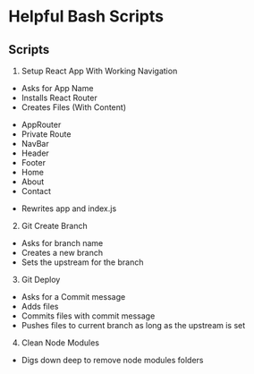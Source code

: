 # Helpful Bash Scripts


## Scripts
1. Setup React App With Working Navigation
- Asks for App Name
- Installs React Router
- Creates Files (With Content)
 * AppRouter
 * Private Route
 * NavBar
 * Header
 * Footer
 * Home
 * About
 * Contact
- Rewrites app and index.js
2. Git Create Branch
- Asks for branch name
- Creates a new branch
- Sets the upstream for the branch
3. Git Deploy
- Asks for a Commit message
- Adds files
- Commits files with commit message
- Pushes files to current branch as long as the upstream is set
4. Clean Node Modules
- Digs down deep to remove node modules folders
